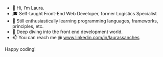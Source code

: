 - 👋 Hi, I’m Laura.
- 🎓 Self-taught Front-End Web Developer, former Logistics Specialist 
- 👀 Still enthusiastically learning programming languages, frameworks, principles, etc.
- 🌱 Deep diving into the front end development world.
- 📫 You can reach me @ www.linkedin.com/in/laurassanches

Happy coding!
